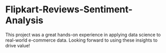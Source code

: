 # Flipkart-Reviews-Sentiment-Analysis
This project was a great hands-on experience in applying data science to real-world e-commerce data. Looking forward to using these insights to drive value!
